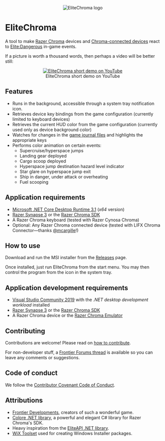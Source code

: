 <div align="center">
  <img src="img/EliteChroma.png" alt="EliteChroma logo" />
</div>

# EliteChroma

A tool to make [Razer Chroma](https://www.razer.com/chroma) devices and [Chroma-connected devices](https://www.razer.com/chroma-workshop/connected-devices) react to [Elite:Dangerous](https://www.elitedangerous.com/) in-game events.

If a picture is worth a thousand words, then perhaps a video will be better still:

<div align="center">
  <figure>
    <div><a href="https://www.youtube.com/watch?v=2y30BFb3810"><img src="https://img.youtube.com/vi/2y30BFb3810/0.jpg" alt="EliteChroma short demo on YouTube" /></a></div>
    <figcaption>EliteChroma short demo on YouTube</figcaption>
  </figure>
</div>

## Features

- Runs in the background, accessible through a system tray notification icon.
- Retrieves device key bindings from the game configuration (currently limited to keyboard devices)
- Retrieves the current HUD color from the game configuration (currently used only as device background color)
- Watches for changes in the [game journal files](http://edcodex.info/?m=doc) and highlights the appropriate keys
- Performs color animation on certain events:
  - Supercruise/hyperspace jumps
  - Landing gear deployed
  - Cargo scoop deployed
  - Hyperspace jump destination hazard level indicator
  - Star glare on hyperspace jump exit
  - Ship in danger, under attack or overheating
  - Fuel scooping

## Application requirements

- [Microsoft .NET Core Desktop Runtime 3.1](https://dotnet.microsoft.com/download/dotnet-core/current/runtime) (_x64_ version)
- [Razer Synapse 3](https://www.razer.com/synapse-3) or the [Razer Chroma SDK](https://developer.razer.com/works-with-chroma/download/)
- A Razer Chroma keyboard (tested with Razer Cynosa Chroma)
- Optional: Any Razer Chroma connected device (tested with LIFX Chroma Connector—thanks [@mcargille](https://github.com/mcargille)!)

## How to use

Download and run the MSI installer from the [Releases](https://github.com/poveden/EliteChroma/releases) page.

Once installed, just run EliteChroma from the start menu. You may then control the program from the icon in the system tray.

## Application development requirements

- [Visual Studio Community 2019](https://visualstudio.microsoft.com/vs/) with the _.NET desktop development workload_ installed
- [Razer Synapse 3](https://www.razer.com/synapse-3) or the [Razer Chroma SDK](https://developer.razer.com/works-with-chroma/download/)
- A Razer Chroma device or the [Razer Chroma Emulator](https://developer.razer.com/works-with-chroma/download/#emulator)

## Contributing

Contributions are welcome! Please read on [how to contribute](https://github.com/poveden/EliteChroma/blob/master/CONTRIBUTING.md).

For non-developer stuff, a [Frontier Forums thread](https://forums.frontier.co.uk/threads/elitechroma.534200/) is available so you can leave any comments or suggestions.

## Code of conduct

We follow the [Contributor Covenant Code of Conduct](https://github.com/poveden/EliteChroma/blob/master/CODE_OF_CONDUCT.md).

## Attributions

- [Frontier Developments](https://www.frontier.co.uk/), creators of such a wonderful game.
- [Colore .NET library](https://github.com/chroma-sdk/Colore), a powerful and elegant C# library for Razer Chroma's SDK.
- Heavy inspiration from the [EliteAPI .NET library](https://github.com/EliteAPI/EliteAPI).
- [WiX Toolset](https://wixtoolset.org/) used for creating Windows Installer packages.
